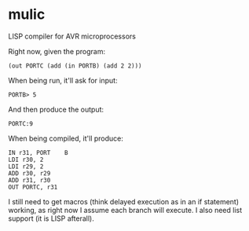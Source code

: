 mulic
=====

LISP compiler for AVR microprocessors

Right now, given the program:

    (out PORTC (add (in PORTB) (add 2 2)))

When being run, it'll ask for input:

    PORTB> 5

And then produce the output:

    PORTC:9

When being compiled, it'll produce:

    IN r31, PORT    B
    LDI r30, 2
    LDI r29, 2
    ADD r30, r29
    ADD r31, r30
    OUT PORTC, r31

I still need to get macros (think delayed execution as in an if statement) working, as right now I assume each branch will execute. I also need list support (it is LISP afterall).
